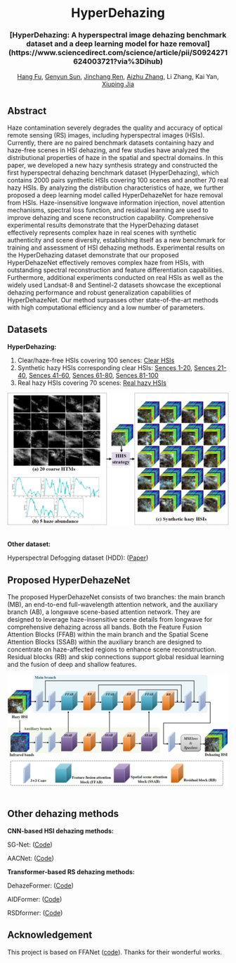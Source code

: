 <div align="center">
<h1>HyperDehazing</h1>
<h3>[HyperDehazing: A hyperspectral image dehazing benchmark dataset and a deep learning model for haze removal](https://www.sciencedirect.com/science/article/pii/S0924271624003721?via%3Dihub)</h3>

[Hang Fu](https://hang-fu.github.io/), [Genyun Sun](https://ocean.upc.edu.cn/2019/1107/c15434a224792/page.htm), [Jinchang Ren](https://www.xai-lab.org/), [Aizhu Zhang](https://ocean.upc.edu.cn/2019/1108/c15434a224913/page.htm), Li Zhang, Kai Yan, [Xiuping Jia](https://scholar.google.com/citations?user=-vl0ZSEAAAAJ&hl=en)


</div>

#

## Abstract
Haze contamination severely degrades the quality and accuracy of optical remote sensing (RS) images, including hyperspectral images (HSIs). Currently, there are no paired benchmark datasets containing hazy and haze-free scenes in HSI dehazing, and few studies have analyzed the distributional properties of haze in the spatial and spectral domains. In this paper, we developed a new hazy synthesis strategy and constructed the first hyperspectral dehazing benchmark dataset (HyperDehazing), which contains 2000 pairs synthetic HSIs covering 100 scenes and another 70 real hazy HSIs. By analyzing the distribution characteristics of haze, we further proposed a deep learning model called HyperDehazeNet for haze removal from HSIs. Haze-insensitive longwave information injection, novel attention mechanisms, spectral loss function, and residual learning are used to improve dehazing and scene reconstruction capability. Comprehensive experimental results demonstrate that the HyperDehazing dataset effectively represents complex haze in real scenes with synthetic authenticity and scene diversity, establishing itself as a new benchmark for training and assessment of HSI dehazing methods. Experimental results on the HyperDehazing dataset demonstrate that our proposed HyperDehazeNet effectively removes complex haze from HSIs, with outstanding spectral reconstruction and feature differentiation capabilities. Furthermore, additional experiments conducted on real HSIs as well as the widely used Landsat-8 and Sentinel-2 datasets showcase the exceptional dehazing performance and robust generalization capabilities of HyperDehazeNet. Our method surpasses other state-of-the-art methods with high computational efficiency and a low number of parameters.

## Datasets

**HyperDehazing:**  
1) Clear/haze-free HSIs covering 100 sences: [Clear HSIs](https://zenodo.org/records/13341168)
2) Synthetic hazy HSIs corresponding clear HSIs: [Sences 1-20](https://zenodo.org/records/13342233), [Sences 21-40](https://zenodo.org/records/13345255), [Sences 41-60](https://zenodo.org/records/13347827), [Sences 61-80](https://zenodo.org/records/13348682), [Sences 81-100](https://zenodo.org/records/13351755)
3) Real hazy HSIs covering 70 scenes: [Real hazy HSIs](https://zenodo.org/records/13351766)

<div align="center">
<img src="data.png" />
</div>
<br>

**Other dataset:**  

Hyperspectral Defogging dataset (HDD): ([Paper](https://ieeexplore.ieee.org/document/9511329))

## Proposed HyperDehazeNet  

The proposed HyperDehazeNet consists of two branches: the main branch (MB), an end-to-end full-wavelength attention network, and the auxiliary branch (AB), a longwave scene-based attention network. They are designed to leverage haze-insensitive scene details from longwave for comprehensive dehazing across all bands. Both the Feature Fusion Attention Blocks (FFAB) within the main branch and the Spatial Scene Attention Blocks (SSAB) within the auxiliary branch are designed to concentrate on haze-affected regions to enhance scene reconstruction. Residual blocks (RB) and skip connections support global residual learning and the fusion of deep and shallow features. 

<div align="center">
<img src="method.png" />
</div>
<br>

## Other dehazing methods  

**CNN-based HSI dehazing methods:** 

SG-Net: ([Code](https://github.com/SZU-AdvTech-2022/158-A-Spectral-Grouping-based-Deep-Learning-Model-for-Haze-Removal-of-Hyperspectral-Images))  

AACNet: ([Code](http://www.jiasen.tech/papers/))  

**Transformer-based RS dehazing methods:** 

DehazeFormer: ([Code](https://github.com/IDKiro/DehazeFormer))  

AIDFormer: ([Code](https://github.com/AshutoshKulkarni4998/AIDTransformer))  

RSDformer: ([Code](https://github.com/MingTian99/RSDformer))

## Acknowledgement

This project is based on FFANet ([code](https://github.com/zhilin007/FFA-Net)). Thanks for their wonderful works.

